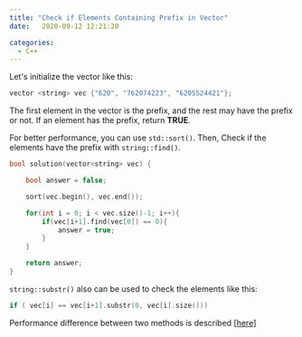 ```yaml
---
title: "Check if Elements Containing Prefix in Vector"
date:   2020-09-12 12:21:20

categories:
  - C++
---
```


Let's initialize the vector like this:

```cpp
vector <string> vec {"620", "762074223", "6205524421"};
```

The first element in the vector is the prefix, and the rest may have the prefix or not. If an element has the prefix, return **TRUE**.

For better performance, you can use `std::sort()`. Then, Check if the elements have the prefix with `string::find()`.

```cpp
bool solution(vector<string> vec) {

    bool answer = false;

    sort(vec.begin(), vec.end());

    for(int i = 0; i < vec.size()-1; i++){
        if(vec[i+1].find(vec[0]) == 0){
            answer = true;
        }
    }

    return answer;
}
```

`string::substr()` also can be used to check the elements like this:

```cpp
if ( vec[i] == vec[i+1].substr(0, vec[i].size()))
```

Performance difference between two methods is described [[here]](https://stackoverflow.com/questions/12388713/performance-look-for-a-substring-substr-vs-find)